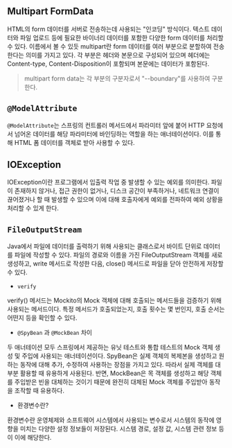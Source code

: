## Multipart FormData

HTML의 form 데이터를 서버로 전송하는데 사용되는 "인코딩" 방식이다. 텍스트 데이터와 파일 업로드 등에 필요한 바이너리 데이터를 포함한 다양한 form 데이터를 처리할 수 있다. 이름에서 볼 수 있듯 multipart란 form 데이터를 여러 부분으로 분할하여 전송한다는 의미를 가지고 있다. 각 부분은 헤더와 본문으로 구성되어 있으며 헤더에는 Content-type, Content-Disposition이 포함되며 본문에는 데이터가 포함된다. 

> multipart form data는 각 부분의 구분자로서 "--boundary"를 사용하여 구분한다.

## `@ModelAttribute`

`@ModelAttribute`는 스프링의 컨트롤러 메서드에서 파라미터 앞에 붙어 HTTP 요청에서 넘어온 데이터를 해당 파라미터에 바인딩하는 역할을 하는 애너테이션이다. 이를 통해 HTML 폼 데이터를 객체로 받아 사용할 수 있다.

## IOException

IOException이란 프로그램에서 입출력 작업 중 발생할 수 있는 예외를 의미한다.
파일이 존재하지 않거나, 접근 권한이 없거나, 디스크 공간이 부족하거나, 네트워크 연결이 끊어졌거나 할 때 발생할 수 있으며 이에 대해 호출자에게 예외를 전파하여 예외 상황을 처리할 수 있게 한다.

## `FileOutputStream`

Java에서 파일에 데이터를 출력하기 위해 사용되는 클래스로서 바이트 단위로 데이터를 파일에 작성할 수 있다. 파일의 경로와 이름을 가진 FileOutputStream 객체를 새로 생성하고, write 메서드로 작성한 다음, close() 메서드로 파일을 닫아 안전하게 저장할 수 있다.

- `verify`

verify() 메서드는 Mockito의 Mock 객체에 대해 호출되는 메서드들을 검증하기 위해 사용되는 메서드이다. 특정 메서드가 호출되었는지, 호출 횟수는 몇 번인지, 호출 순서는 어떤지 등을 확인할 수 있다. 

- `@SpyBean` 과 `@MockBean` 차이

두 애너테이션 모두 스프링에서 제공하는 유닛 테스트와 통합 테스트의 Mock 객체 생성 및 주입에 사용되는 애너테이션이다. SpyBean은 실제 객체의 복제본을 생성하고 원하는 동작에 대해 추가, 수정하여 사용하는 장점을 가지고 있다. 따라서 실제 객체를 대부분 활용할 때 유용하게 사용된다. 반면, MockBean은 목 객체를 생성하고 해당 객체를 주입받은 빈을 대체하는 것이기 때문에 완전히 대체된 Mock 객체를 주입받아 동작을 조작할 때 유용하다. 

- 환경변수란?

환경변수란 운영체제와 소프트웨어 시스템에서 사용되는 변수로서 시스템의 동작에 영향을 미치는 다양한 설정 정보들이 저장된다. 시스템 경로, 설정 값, 시스템 관련 정보 등이 이에 해당한다. 